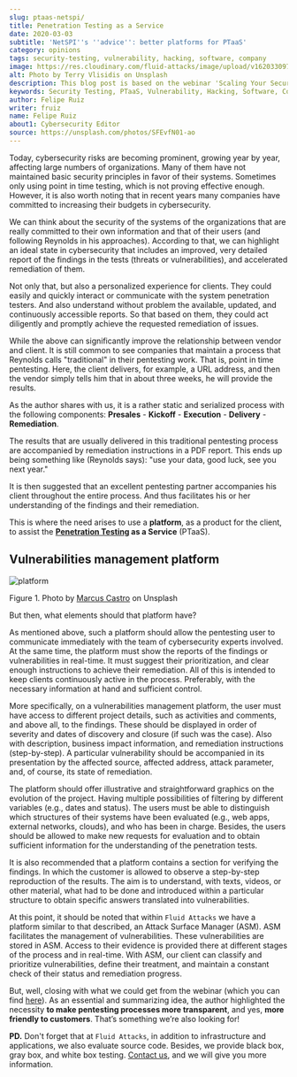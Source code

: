 ```yaml
---
slug: ptaas-netspi/
title: Penetration Testing as a Service
date: 2020-03-03
subtitle: 'NetSPI''s ''advice'': better platforms for PTaaS'
category: opinions
tags: security-testing, vulnerability, hacking, software, company
image: https://res.cloudinary.com/fluid-attacks/image/upload/v1620330975/blog/ptaas-netspi/cover_jcdtpa.webp
alt: Photo by Terry Vlisidis on Unsplash
description: This blog post is based on the webinar 'Scaling Your Security Program with Penetration Testing as a Service' by Jake Reynolds from NetSPI.
keywords: Security Testing, PTaaS, Vulnerability, Hacking, Software, Company, Business, Ethical Hacking, Pentesting
author: Felipe Ruiz
writer: fruiz
name: Felipe Ruiz
about1: Cybersecurity Editor
source: https://unsplash.com/photos/SFEvfN01-ao
---
```


Today, cybersecurity risks are becoming prominent, growing year by year,
affecting large numbers of organizations. Many of them have not
maintained basic security principles in favor of their systems.
Sometimes only using point in time testing, which is not proving
effective enough. However, it is also worth noting that in recent years
many companies have committed to increasing their budgets in
cybersecurity.

We can think about the security of the systems of the organizations that
are really committed to their own information and that of their users
(and following Reynolds in his approaches). According to that, we can
highlight an ideal state in cybersecurity that includes an improved,
very detailed report of the findings in the tests (threats or
vulnerabilities), and accelerated remediation of them.

Not only that, but also a personalized experience for clients. They
could easily and quickly interact or communicate with the system
penetration testers. And also understand without problem the available,
updated, and continuously accessible reports. So that based on them,
they could act diligently and promptly achieve the requested remediation
of issues.

While the above can significantly improve the relationship between
vendor and client. It is still common to see companies that maintain a
process that Reynolds calls "traditional" in their pentesting work. That
is, point in time pentesting. Here, the client delivers, for example, a
URL address, and then the vendor simply tells him that in about three
weeks, he will provide the results.

As the author shares with us, it is a rather static and serialized
process with the following components: **Presales** - **Kickoff** -
**Execution** - **Delivery** - **Remediation**.

The results that are usually delivered in this traditional pentesting
process are accompanied by remediation instructions in a PDF report.
This ends up being something like (Reynolds says): "use your data, good
luck, see you next year."

It is then suggested that an excellent pentesting partner accompanies
his client throughout the entire process. And thus facilitates his or
her understanding of the findings and their remediation.

This is where the need arises to use a **platform**,
as a product for the client,
to assist the **[Penetration Testing](../../solutions/penetration-testing/)
as a Service**
(PTaaS).

## Vulnerabilities management platform

<div class="imgblock">

![platform](https://res.cloudinary.com/fluid-attacks/image/upload/v1620330975/blog/ptaas-netspi/platform_pepidm.webp)

<div class="title">

Figure 1. Photo by [Marcus
Castro](https://unsplash.com/@marcuscastro?utm_source=unsplash&utm_medium=referral&utm_content=creditCopyText)
on Unsplash

</div>

</div>

But then, what elements should that platform have?

As mentioned above, such a platform should allow the pentesting user to
communicate immediately with the team of cybersecurity experts involved.
At the same time, the platform must show the reports of the findings or
vulnerabilities in real-time. It must suggest their prioritization, and
clear enough instructions to achieve their remediation. All of this is
intended to keep clients continuously active in the process. Preferably,
with the necessary information at hand and sufficient control.

More specifically, on a vulnerabilities management platform, the user
must have access to different project details, such as activities and
comments, and above all, to the findings. These should be displayed in
order of severity and dates of discovery and closure (if such was the
case). Also with description, business impact information, and
remediation instructions (step-by-step). A particular vulnerability
should be accompanied in its presentation by the affected source,
affected address, attack parameter, and, of course, its state of
remediation.

The platform should offer illustrative and straightforward graphics on
the evolution of the project. Having multiple possibilities of filtering
by different variables (e.g., dates and status). The users must be able
to distinguish which structures of their systems have been evaluated
(e.g., web apps, external networks, clouds), and who has been in charge.
Besides, the users should be allowed to make new requests for evaluation
and to obtain sufficient information for the understanding of the
penetration tests.

It is also recommended that a platform contains a section for verifying
the findings. In which the customer is allowed to observe a step-by-step
reproduction of the results. The aim is to understand, with texts,
videos, or other material, what had to be done and introduced within a
particular structure to obtain specific answers translated into
vulnerabilities.

At this point, it should be noted that within `Fluid Attacks` we have a
platform similar to that described, an Attack Surface Manager (ASM). ASM
facilitates the management of vulnerabilities. These vulnerabilities are
stored in ASM. Access to their evidence is provided there at different
stages of the process and in real-time. With ASM, our client can
classify and prioritize vulnerabilities, define their treatment, and
maintain a constant check of their status and remediation progress.

But, well, closing with what we could get from the webinar (which you
can find
[here](https://www.netspi.com/webinars/scaling-your-security-program-with-penetration-testing-as-a-service-on-demand/)).
As an essential and summarizing idea, the author highlighted the
necessity **to make pentesting processes more transparent**, and yes,
**more friendly to customers**. That’s something we’re also looking
for\!

**PD.** Don't forget that at `Fluid Attacks`, in addition to
infrastructure and applications, we also evaluate source code. Besides,
we provide black box, gray box, and white box testing. [Contact
us](../../contact-us/), and we will give you more information.
